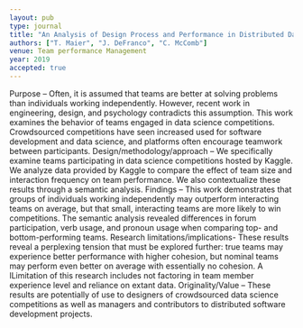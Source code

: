 ```yaml
---
layout: pub
type: journal
title: "An Analysis of Design Process and Performance in Distributed Data Science Teams"
authors: ["T. Maier", "J. DeFranco", "C. McComb"]
venue: Team performance Management
year: 2019
accepted: true
---
```


Purpose – Often, it is assumed that teams are better at solving problems than individuals working independently. However, recent work in engineering, design, and psychology contradicts this assumption. This work examines the behavior of teams engaged in data science competitions. Crowdsourced competitions have seen increased used for software development and data science, and platforms often encourage teamwork between participants.
Design/methodology/approach – We specifically examine teams participating in data science competitions hosted by Kaggle. We analyze data provided by Kaggle to compare the effect of team size and interaction frequency on team performance. We also contextualize these results through a semantic analysis.
Findings – This work demonstrates that groups of individuals working independently may outperform interacting teams on average, but that small, interacting teams are more likely to win competitions. The semantic analysis revealed differences in forum participation, verb usage, and pronoun usage when comparing top- and bottom-performing teams.
Research limitations/implications- These results reveal a perplexing tension that must be explored further: true teams may experience better performance with higher cohesion, but nominal teams may perform even better on average with essentially no cohesion. A lLimitation of this research includes not factoring in team member experience level and reliance on extant data.
Originality/Value – These results are potentially of use to designers of crowdsourced data science competitions as well as managers and contributors to distributed software development projects.
